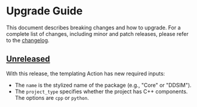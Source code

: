 # Upgrade Guide

This document describes breaking changes and how to upgrade. For a complete list of changes, including minor and patch releases, please refer to the [changelog](CHANGELOG.md).

## [Unreleased]

With this release, the templating Action has new required inputs:

- The `name` is the stylized name of the package (e.g., "Core" or "DDSIM").
- The `project_type` specifies whether the project has C++ components.
  The options are `cpp` or `python`.

<!-- Version links -->

[unreleased]: https://github.com/munich-quantum-toolkit/templates/compare/v1.0.0...HEAD
